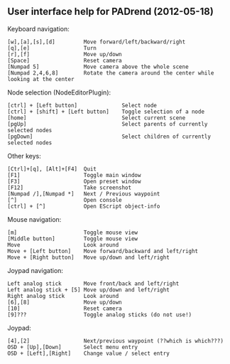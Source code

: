﻿ User interface help for PADrend (2012-05-18)
--------------------------------------------------

Keyboard navigation:

	[w],[a],[s],[d]			Move forward/left/backward/right
	[q],[e]					Turn
	[r],[f]					Move up/down
	[Space]					Reset camera
	[Numpad 5]				Move camera above the whole scene
	[Numpad 2,4,6,8]		Rotate the camera around the center while looking at the center

Node selection (NodeEditorPlugin):

	[ctrl] + [Left button]				Select node
	[ctrl] + [shift] + [Left button]	Toggle selection of a node
	[home]								Select current scene
	[pgUp]								Select parents of currently selected nodes
	[pgDown]							Select children of currently selected nodes
	
Other keys:

	[Ctrl]+[q], [Alt]+[F4]	Quit
	[F1]					Toggle main window
	[F3]					Open preset window
	[F12]					Take screenshot
	[Numpad /],[Numpad *]	Next / Previous waypoint
	[^]						Open console
	[ctrl] + [^]			Open EScript object-info
	
Mouse navigation:

	[m]						Toggle mouse view
	[Middle button]			Toggle mouse view
	Move 					Look around
	Move + [Left button]	Move forward/backward and left/right
	Move + [Right button]	Move up/down and left/right

Joypad navigation:

	Left analog stick		Move front/back and left/right
	Left analog stick + [5]	Move up/down and left/right
	Right analog stick		Look around
	[6],[8]					Move up/down
	[10]					Reset camera
	[9]???					Toggle analog sticks (do not use!)

Joypad:

	[4],[2]					Next/previous waypoint (??which is which???)
	OSD + [Up],[Down]		Select menu entry
	OSD + [Left],[Right]	Change value / select entry

